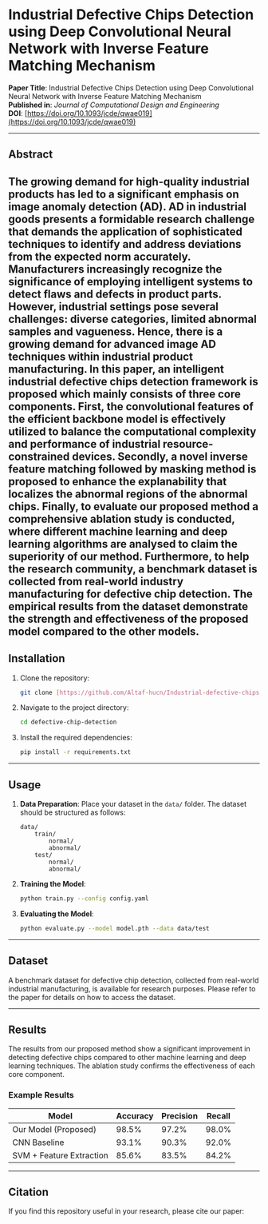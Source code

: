 # Industrial Defective Chips Detection using Deep Convolutional Neural Network with Inverse Feature Matching Mechanism

**Paper Title**: Industrial Defective Chips Detection using Deep Convolutional Neural Network with Inverse Feature Matching Mechanism  
**Published in**: *Journal of Computational Design and Engineering*  
**DOI**: [https://doi.org/10.1093/jcde/qwae019](https://doi.org/10.1093/jcde/qwae019)  

---
## Abstract

The growing demand for high-quality industrial products has led to a significant emphasis on image anomaly detection (AD). AD in industrial goods presents a formidable research challenge that demands the application of sophisticated techniques to identify and address deviations from the expected norm accurately. Manufacturers increasingly recognize the significance of employing intelligent systems to detect flaws and defects in product parts. However, industrial settings pose several challenges: diverse categories, limited abnormal samples and vagueness. Hence, there is a growing demand for advanced image AD techniques within industrial product manufacturing. In this paper, an intelligent industrial defective chips detection framework is proposed which mainly consists of three core components. First, the convolutional features of the efficient backbone model is effectively utilized to balance the computational complexity and performance of industrial resource-constrained devices. Secondly, a novel inverse feature matching followed by masking method is proposed to enhance the explanability that localizes the abnormal regions of the abnormal chips. Finally, to evaluate our proposed method a comprehensive ablation study is conducted, where different machine learning and deep learning algorithms are analysed to claim the superiority of our method. Furthermore, to help the research community, a benchmark dataset is collected from real-world industry manufacturing for defective chip detection. The empirical results from the dataset demonstrate the strength and effectiveness of the proposed model compared to the other models.
---

## Installation

1. Clone the repository:
    ```bash
    git clone [https://github.com/Altaf-hucn/Industrial-defective-chips-detection-using-deep-convolutional-neural-network-with-IFM.git]
    ```
2. Navigate to the project directory:
    ```bash
    cd defective-chip-detection
    ```
3. Install the required dependencies:
    ```bash
    pip install -r requirements.txt
    ```

---

## Usage

1. **Data Preparation**: Place your dataset in the `data/` folder. The dataset should be structured as follows:
    ```
    data/
        train/
            normal/
            abnormal/
        test/
            normal/
            abnormal/
    ```

2. **Training the Model**:
    ```bash
    python train.py --config config.yaml
    ```

3. **Evaluating the Model**:
    ```bash
    python evaluate.py --model model.pth --data data/test
    ```

---

## Dataset

A benchmark dataset for defective chip detection, collected from real-world industrial manufacturing, is available for research purposes. Please refer to the paper for details on how to access the dataset.

---

## Results

The results from our proposed method show a significant improvement in detecting defective chips compared to other machine learning and deep learning techniques. The ablation study confirms the effectiveness of each core component.

### Example Results

| Model                        | Accuracy | Precision | Recall  |
|------------------------------|----------|-----------|---------|
| Our Model (Proposed)          | 98.5%    | 97.2%     | 98.0%   |
| CNN Baseline                  | 93.1%    | 90.3%     | 92.0%   |
| SVM + Feature Extraction      | 85.6%    | 83.5%     | 84.2%   |

---

## Citation

If you find this repository useful in your research, please cite our paper:

